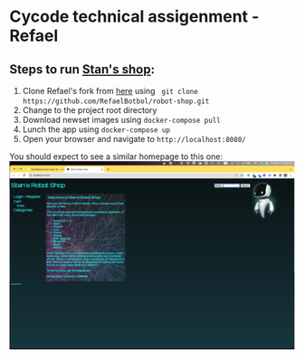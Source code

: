 # Cycode technical assigenment - Refael
## Steps to run [Stan's shop](https://www.instana.com/blog/stans-robot-shop-sample-microservice-application/):
1. Clone Refael's fork from [here](https://github.com/RefaelBotbol/robot-shop) using ``` git clone https://github.com/RefaelBotbol/robot-shop.git```
2. Change to the project root directory 
3. Download newset images using ```docker-compose pull```
4. Lunch the app using ```docker-compose up ```
5. Open your browser and navigate to ``` http://localhost:8080/ ```

You should expect to see a similar homepage to this one:
![stans robot shop by Refael](./Refael-stan-robot-shop.png)